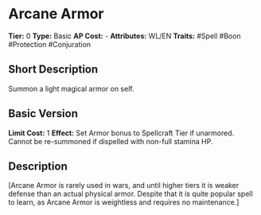# Arcane Armor

**Tier:** 0
**Type:** Basic
**AP Cost:** -
**Attributes:** WL/EN
**Traits:** #Spell #Boon #Protection #Conjuration 

## Short Description
Summon a light magical armor on self.

## Basic Version
**Limit Cost:** 1
**Effect:** Set Armor bonus to Spellcraft Tier if unarmored. Cannot be re-summoned if dispelled with non-full stamina HP. 
## Description
[Arcane Armor is rarely used in wars, and until higher tiers it is weaker defense than an actual physical armor. Despite that it is quite popular spell to learn, as Arcane Armor is weightless and requires no maintenance.]